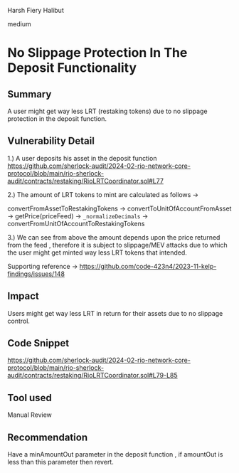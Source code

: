 Harsh Fiery Halibut

medium

# No Slippage Protection In The Deposit Functionality

## Summary

  A user might get way less LRT (restaking tokens) due to no slippage protection in the deposit function.

## Vulnerability Detail

1.) A user deposits his asset in the deposit function https://github.com/sherlock-audit/2024-02-rio-network-core-protocol/blob/main/rio-sherlock-audit/contracts/restaking/RioLRTCoordinator.sol#L77
  
  2.) The amount of LRT tokens to mint are calculated as follows ->
  
  convertFromAssetToRestakingTokens -> convertToUnitOfAccountFromAsset -> getPrice(priceFeed) -> `_normalizeDecimals` -> convertFromUnitOfAccountToRestakingTokens
  
  3.) We can see from above the amount depends upon the price returned from the feed , therefore it is subject to slippage/MEV attacks
  due to which the user might get minted way less LRT tokens that intended.
  
  Supporting reference -> https://github.com/code-423n4/2023-11-kelp-findings/issues/148

## Impact

  Users might get way less LRT in return for their assets due to no slippage control.

## Code Snippet

https://github.com/sherlock-audit/2024-02-rio-network-core-protocol/blob/main/rio-sherlock-audit/contracts/restaking/RioLRTCoordinator.sol#L79-L85

## Tool used

Manual Review

## Recommendation

  Have a minAmountOut parameter in the deposit function , if amountOut is less than this parameter then revert.
